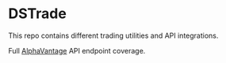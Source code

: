 # DSTrade
This repo contains different trading utilities and API integrations.

Full [AlphaVantage](https://www.alphavantage.co) API endpoint coverage.